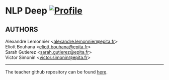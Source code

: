 # NLP Deep [![Profile][title-img]][profile]

[title-img]:https://img.shields.io/badge/-SCIA--PRIME-red
[profile]:https://github.com/bictole

## AUTHORS
Alexandre Lemonnier \<alexandre.lemonnier@epita.fr\>\
Eliott Bouhana \<eliott.bouhana@epita.fr\> \
Sarah Gutierez \<sarah.gutierez@epita.fr\> \
Victor Simonin \<victor.simonin@epita.fr\>

---

The teacher github repository can be found [here](https://github.com/mvonwyl/epita/tree/master/NLP/2022).